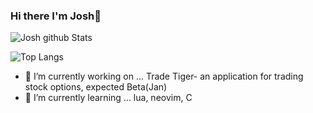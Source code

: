 ### Hi there I'm Josh👋
![Josh github Stats](https://github-readme-stats.vercel.app/api?username=JoshEflin&theme=prussian&show_icons=true&count_private=true)


![Top Langs](https://github-readme-stats.vercel.app/api/top-langs/?username=JoshEflin&theme=prussian)
- 🔭 I’m currently working on ... Trade Tiger- an application for trading stock options, expected Beta(Jan)
- 🌱 I’m currently learning ...   lua, neovim, C

<!--
**JoshEflin/JoshEflin** is a ✨ _special_ ✨ repository because its `README.md` (this file) appears on your GitHub profile.

Here are some ideas to get you started:

- 🔭 I’m currently working on ...
- 🌱 I’m currently learning ...
- 👯 I’m looking to collaborate on ...
- 🤔 I’m looking for help with ...
- 💬 Ask me about ...
- 📫 How to reach me: ...
- 😄 Pronouns: ...
- ⚡ Fun fact: ...
-->
